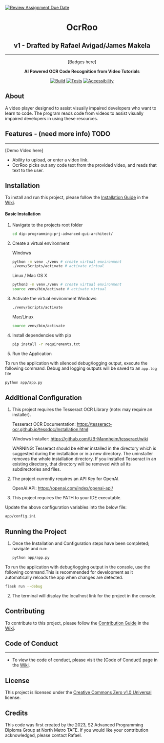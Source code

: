 [![Review Assignment Due Date](https://classroom.github.com/assets/deadline-readme-button-24ddc0f5d75046c5622901739e7c5dd533143b0c8e959d652212380cedb1ea36.svg)](https://classroom.github.com/a/SCA-edx6)

<div align="center">

# OcrRoo

## v1 - Drafted by Rafael Avigad/James Makela

---

[Badges here]

**AI Powered OCR Code Recognition from Video Tutorials**

[![Build](https://github.com/NM-TAFE/dip-programming-prj-advanced-gui-architect/actions/workflows/build.yml/badge.svg)](https://github.com/NM-TAFE/dip-programming-prj-advanced-gui-architect/actions/workflows/build.yml)
[![Tests](https://github.com/NM-TAFE/dip-programming-prj-advanced-gui-architect/actions/workflows/tests.yml/badge.svg)](https://github.com/NM-TAFE/dip-programming-prj-advanced-gui-architect/actions/workflows/tests.yml)
[![Accessibility](https://github.com/NM-TAFE/dip-programming-prj-advanced-gui-architect/actions/workflows/accesibility.yml/badge.svg)](https://github.com/NM-TAFE/dip-programming-prj-advanced-gui-architect/actions/workflows/accesibility.yml)

</div>

## About

A video player designed to assist visually impaired developers who want to learn to code.
The program reads code from videos to assist visually impaired developers in using these resources.

## Features - (need more info) TODO

---

[Demo Video here]

- Ability to upload, or enter a video link.
- OcrRoo picks out any code text from the provided video, and reads that text to the user.

## Installation

To install and run this project, please follow the [Installation Guide](https://github.com/NM-TAFE/dip-programming-prj-advanced-gui-architect/wiki/Installation-Guide)
in the [Wiki](https://github.com/NM-TAFE/dip-programming-prj-advanced-gui-architect/wiki).

#### Basic Installation

1. Navigate to the projects root folder

   ```bash
   cd dip-programming-prj-advanced-gui-architect/
   ```
   
2. Create a virtual environment

   Windows

   ```bash
   python -m venv ./venv # create virtual environment
   ./venv/Scripts/activate # activate virtual
   ```
   
   Linux / Mac OS X
   
   ```bash
   python3 -m venv./venv # create virtual environment
   source venv/bin/activate # activate virtual
   ```

3. Activate the virtual environment
   Windows:

   ```bash
   ./venv/Scripts/activate
   ```

   Mac/Linux

   ```bash
   source venv/bin/activate
   ```

4. Install dependencies with pip

   ```bash
   pip install -r requirements.txt
   ```
   
5. Run the Application

To run the application with silenced debug/logging output, execute the following command. Debug and logging outputs will be saved to an `app.log` file

   ```bash
   python app/app.py
   ```

## Additional Configuration

1. This project requires the Tesseract OCR Library (note: may require an installer).

   Tesseract OCR Documentation: https://tesseract-ocr.github.io/tessdoc/Installation.html
   
   Windows Installer: https://github.com/UB-Mannheim/tesseract/wiki
   
   WARNING: Tesseract should be either installed in the directory which is suggested during the installation or in a 
   new directory. The uninstaller removes the whole installation directory. If you installed Tesseract in an existing 
   directory, that directory will be removed with all its subdirectories and files.

2. The project currently requires an API Key for OpenAI.

   OpenAI API: https://openai.com/index/openai-api/

3. This project requires the PATH to your IDE executable. 

Update the above configuration variables into the below file:

   ```bash
   app/config.ini
   ```

## Running the Project

1. Once the Installation and Configuration steps have been completed; navigate and run:
   ```bash
   python app/app.py
   ```
   
To run the application with debug/logging output in the console, use the following command.This is recommended for development as it automatically reloads the app when changes are detected.

   ```bash
   flask run --debug
   ```

2. The terminal will display the localhost link for the project in the console.

## Contributing

To contribute to this project, please follow the [Contribution Guide](https://github.com/NM-TAFE/dip-programming-prj-advanced-gui-architect/wiki/Contributor's-Guide)
in the [Wiki](https://github.com/NM-TAFE/dip-programming-prj-advanced-gui-architect/wiki).

## Code of Conduct

---

- To view the code of conduct, please visit the [Code of Conduct] page in the [Wiki](https://github.com/NM-TAFE/dip-programming-prj-advanced-gui-architect/wiki).

## License

This project is licensed under the [Creative Commons Zero v1.0 Universal](LICENSE) license.

## Credits

This code was first created by the 2023, S2 Advanced Programming Diploma Group at North Metro TAFE. If you would like your contribution acknowledged, please contact Rafael.
